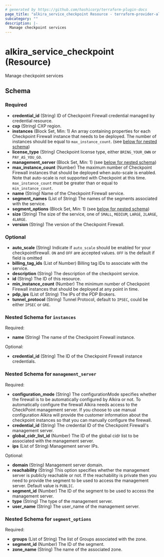 ```yaml
---
# generated by https://github.com/hashicorp/terraform-plugin-docs
page_title: "alkira_service_checkpoint Resource - terraform-provider-alkira"
subcategory: ""
description: |-
  Manage checkpoint services
---
```


# alkira_service_checkpoint (Resource)

Manage checkpoint services



<!-- schema generated by tfplugindocs -->
## Schema

### Required

- **credential_id** (String) ID of Checkpoint Firewall credential managed by credential resource.
- **cxp** (String) CXP region.
- **instances** (Block Set, Min: 1) An array containing properties for each Checkpoint Firewall instance that needs to be deployed. The number of instances should be equal to `max_instance_count`. (see [below for nested schema](#nestedblock--instances))
- **license_type** (String) Checkpoint license type, either `BRING_YOUR_OWN` or `PAY_AS_YOU_GO`.
- **management_server** (Block Set, Min: 1) (see [below for nested schema](#nestedblock--management_server))
- **max_instance_count** (Number) The maximum number of Checkpoint Firewall instances that should be deployed when auto-scale is enabled. Note that auto-scale is not supported with Checkpoint at this time. `max_instance_count` must be greater than or equal to `min_instance_count`.
- **name** (String) Name of the Checkpoint Firewall service.
- **segment_names** (List of String) The names of the segments associated with the service.
- **segment_options** (Block Set, Min: 1) (see [below for nested schema](#nestedblock--segment_options))
- **size** (String) The size of the service, one of `SMALL`, `MEDIUM`, `LARGE`, `2LARGE`, `4LARGE`.
- **version** (String) The version of the Checkpoint Firewall.

### Optional

- **auto_scale** (String) Indicate if `auto_scale` should be enabled for your checkpointfirewall. `ON` and `OFF` are accepted values. `OFF` is the default if field is omitted
- **billing_tag_ids** (List of Number) Billing tag IDs to associate with the service.
- **description** (String) The description of the checkpoint service.
- **id** (String) The ID of this resource.
- **min_instance_count** (Number) The minimum number of Checkpoint Firewall instances that should be deployed at any point in time.
- **pdp_ips** (List of String) The IPs of the PDP Brokers.
- **tunnel_protocol** (String) Tunnel Protocol, default to `IPSEC`, could be either `IPSEC` or `GRE`.

<a id="nestedblock--instances"></a>
### Nested Schema for `instances`

Required:

- **name** (String) The name of the Checkpoint Firewall instance.

Optional:

- **credential_id** (String) The ID of the Checkpoint Firewall instance credentials.


<a id="nestedblock--management_server"></a>
### Nested Schema for `management_server`

Required:

- **configuration_mode** (String) The configurationMode specifies whether the firewall is to be automatically configured by Alkira or not. To automatically configure the firewall Alkira needs access to the CheckPoint management server. If you choose to use manual configuration Alkira will provide the customer information about the checkpoint instances so that you can manually configure the firewall.
- **credential_id** (String) The credential ID of the Checkpoint Firewall's management server.
- **global_cidr_list_id** (Number) The ID of the global cidr list to be associated with the management server.
- **ips** (List of String) Management server IPs.

Optional:

- **domain** (String) Management server domain.
- **reachability** (String) This option specifies whether the management server is publicly reachable or not. If the reachability is private then you need to provide the segment to be used to access the management server. Default value is `PUBLIC`.
- **segment_id** (Number) The ID of the segment to be used to access the management server.
- **type** (String) The type of the management server.
- **user_name** (String) The user_name of the management server.


<a id="nestedblock--segment_options"></a>
### Nested Schema for `segment_options`

Required:

- **groups** (List of String) The list of Groups associated with the zone.
- **segment_id** (Number) The ID of the segment.
- **zone_name** (String) The name of the associated zone.


